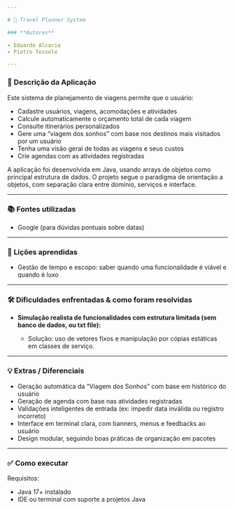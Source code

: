 ```yaml
---

# 🧳 Travel Planner System

### **Autores**

- Eduardo Alcaria
- Pietro Tessele

---
```


### **📌 Descrição da Aplicação**

Este sistema de planejamento de viagens permite que o usuário:

* Cadastre usuários, viagens, acomodações e atividades
* Calcule automaticamente o orçamento total de cada viagem
* Consulte itinerários personalizados
* Gere uma “viagem dos sonhos” com base nos destinos mais visitados por um usuário
* Tenha uma visão geral de todas as viagens e seus custos
* Crie agendas com as atividades registradas

A aplicação foi desenvolvida em Java, usando arrays de objetos como principal estrutura de dados. O projeto segue o paradigma de orientação a objetos, com separação clara entre domínio, serviços e interface.

---

### **📚 Fontes utilizadas**
* Google (para dúvidas pontuais sobre datas)

---

### **🧠 Lições aprendidas**

* Gestão de tempo e escopo: saber quando uma funcionalidade é viável e quando é luxo

---

### **🛠️ Dificuldades enfrentadas & como foram resolvidas**


* **Simulação realista de funcionalidades com estrutura limitada (sem banco de dados, ou txt file):**

  * Solução: uso de vetores fixos e manipulação por cópias estáticas em classes de serviço.

---

### **💡 Extras / Diferenciais**

* Geração automática da “Viagem dos Sonhos” com base em histórico do usuário
* Geração de agenda com base nas atividades registradas
* Validações inteligentes de entrada (ex: impedir data inválida ou registro incorreto)
* Interface em terminal clara, com banners, menus e feedbacks ao usuário
* Design modular, seguindo boas práticas de organização em pacotes

---

### **✅ Como executar**

Requisitos:

* Java 17+ instalado
* IDE ou terminal com suporte a projetos Java
